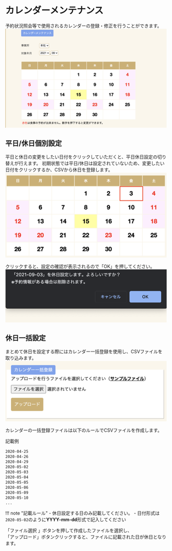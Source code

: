 # カレンダーメンテナンス

予約状況照会等で使用されるカレンダーの登録・修正を行うことができます。
![カレンダーメンテナンスメイン画面](img/calendar/calendar_main.png)

## 平日/休日個別設定

平日と休日の変更をしたい日付をクリックしていただくと、平日休日設定の切り替えが行えます。
初期状態では平日/休日は設定されていないため、変更したい日付をクリックするか、CSVから休日を登録します。
![平日/休日設定](img/calendar/calendar_toggle.png)

クリックすると、設定の確認が表示されるので「OK」を押してください。
![平日/休日設定確認](img/calendar/calendar_toggle_confirm.png)

## 休日一括設定

まとめて休日を設定する際にはカレンダー一括登録を使用し、CSVファイルを取り込みます。
![平日/休日設定確認](img/calendar/calendar_bulk_insert.png)


カレンダーの一括登録ファイルは以下のルールでCSVファイルを作成します。

記載例
```
2020-04-25
2020-04-26
2020-04-29
2020-05-02
2020-05-03
2020-05-04
2020-05-05
2020-05-06
2020-05-09
2020-05-10
...
```

!!! note "記載ルール"
    - 休日設定する日のみ記載してください。
    - 日付形式は`2020-05-02`のように**YYYY-mm-dd**形式で記入してください

「ファイル選択 」ボタンを押して作成したファイルを選択し、  
「アップロード」ボタンクリックすると、ファイルに記載された日が休日となります。
